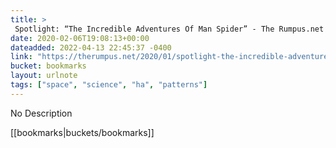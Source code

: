 ```yaml
---
title: > 
 Spotlight: “The Incredible Adventures Of Man Spider” - The Rumpus.net
date: 2020-02-06T19:08:13+00:00
dateadded: 2022-04-13 22:45:37 -0400
link: "https://therumpus.net/2020/01/spotlight-the-incredible-adventures-of-man-spider/"
bucket: bookmarks
layout: urlnote
tags: ["space", "science", "ha", "patterns"]
--- 
```

No Description
 <!-- end excerpt --> 
<div class='bucket'>[[bookmarks|buckets/bookmarks]]</div> 
